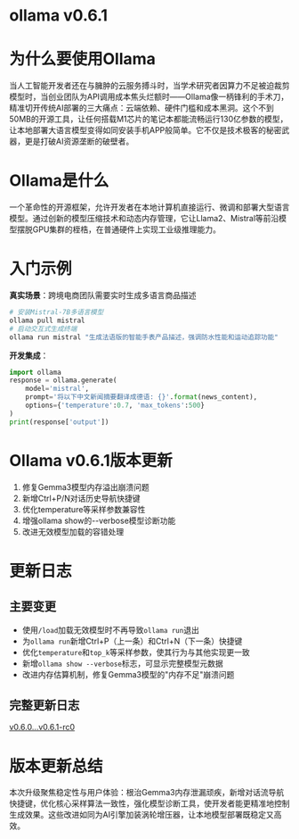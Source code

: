 # ollama v0.6.1
# 为什么要使用Ollama  
当人工智能开发者还在与臃肿的云服务搏斗时，当学术研究者因算力不足被迫裁剪模型时，当创业团队为API调用成本焦头烂额时——Ollama像一柄锋利的手术刀，精准切开传统AI部署的三大痛点：云端依赖、硬件门槛和成本黑洞。这个不到50MB的开源工具，让任何搭载M1芯片的笔记本都能流畅运行130亿参数的模型，让本地部署大语言模型变得如同安装手机APP般简单。它不仅是技术极客的秘密武器，更是打破AI资源垄断的破壁者。

# Ollama是什么  
一个革命性的开源框架，允许开发者在本地计算机直接运行、微调和部署大型语言模型。通过创新的模型压缩技术和动态内存管理，它让Llama2、Mistral等前沿模型摆脱GPU集群的桎梏，在普通硬件上实现工业级推理能力。

# 入门示例  
**真实场景**：跨境电商团队需要实时生成多语言商品描述  
```bash
# 安装Mistral-7B多语言模型
ollama pull mistral
# 启动交互式生成终端
ollama run mistral "生成法语版的智能手表产品描述，强调防水性能和运动追踪功能"
```
**开发集成**：  
```python
import ollama
response = ollama.generate(
    model='mistral',
    prompt='将以下中文新闻摘要翻译成德语: {}'.format(news_content),
    options={'temperature':0.7, 'max_tokens':500}
)
print(response['output'])
```

# Ollama v0.6.1版本更新  
1. 修复Gemma3模型内存溢出崩溃问题  
2. 新增Ctrl+P/N对话历史导航快捷键  
3. 优化temperature等采样参数兼容性  
4. 增强ollama show的--verbose模型诊断功能  
5. 改进无效模型加载的容错处理  

# 更新日志
## 主要变更  
- 使用`/load`加载无效模型时不再导致`ollama run`退出  
- 为`ollama run`新增Ctrl+P（上一条）和Ctrl+N（下一条）快捷键  
- 优化`temperature`和`top_k`等采样参数，使其行为与其他实现更一致  
- 新增`ollama show --verbose`标志，可显示完整模型元数据  
- 改进内存估算机制，修复Gemma3模型的"内存不足"崩溃问题  

## 完整更新日志  
[v0.6.0...v0.6.1-rc0](https://github.com/ollama/ollama/compare/v0.6.0...v0.6.1-rc0)

# 版本更新总结  
本次升级聚焦稳定性与用户体验：根治Gemma3内存泄漏顽疾，新增对话流导航快捷键，优化核心采样算法一致性，强化模型诊断工具，使开发者能更精准地控制生成效果。这些改进如同为AI引擎加装涡轮增压器，让本地模型部署既稳定又高效。